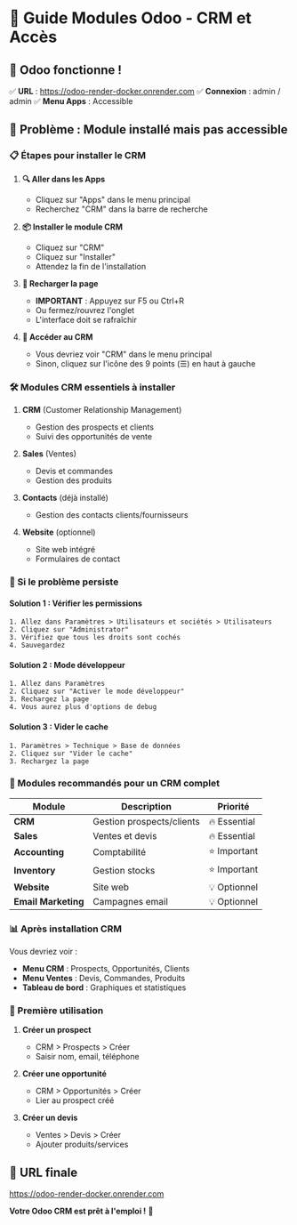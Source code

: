 # 🎯 Guide Modules Odoo - CRM et Accès

## 🎉 Odoo fonctionne ! 
✅ **URL** : https://odoo-render-docker.onrender.com
✅ **Connexion** : admin / admin
✅ **Menu Apps** : Accessible

## 🔧 Problème : Module installé mais pas accessible

### 📋 Étapes pour installer le CRM

1. **🔍 Aller dans les Apps**
   - Cliquez sur "Apps" dans le menu principal
   - Recherchez "CRM" dans la barre de recherche

2. **📦 Installer le module CRM**
   - Cliquez sur "CRM" 
   - Cliquez sur "Installer"
   - Attendez la fin de l'installation

3. **🔄 Recharger la page**
   - **IMPORTANT** : Appuyez sur F5 ou Ctrl+R
   - Ou fermez/rouvrez l'onglet
   - L'interface doit se rafraîchir

4. **🎯 Accéder au CRM**
   - Vous devriez voir "CRM" dans le menu principal
   - Sinon, cliquez sur l'icône des 9 points (☰) en haut à gauche

### 🛠️ Modules CRM essentiels à installer

1. **CRM** (Customer Relationship Management)
   - Gestion des prospects et clients
   - Suivi des opportunités de vente

2. **Sales** (Ventes)
   - Devis et commandes
   - Gestion des produits

3. **Contacts** (déjà installé)
   - Gestion des contacts clients/fournisseurs

4. **Website** (optionnel)
   - Site web intégré
   - Formulaires de contact

### 🔧 Si le problème persiste

#### Solution 1 : Vérifier les permissions
```
1. Allez dans Paramètres > Utilisateurs et sociétés > Utilisateurs
2. Cliquez sur "Administrator"
3. Vérifiez que tous les droits sont cochés
4. Sauvegardez
```

#### Solution 2 : Mode développeur
```
1. Allez dans Paramètres
2. Cliquez sur "Activer le mode développeur"
3. Rechargez la page
4. Vous aurez plus d'options de debug
```

#### Solution 3 : Vider le cache
```
1. Paramètres > Technique > Base de données
2. Cliquez sur "Vider le cache"
3. Rechargez la page
```

### 🎯 Modules recommandés pour un CRM complet

| Module | Description | Priorité |
|--------|-------------|----------|
| **CRM** | Gestion prospects/clients | 🔥 Essential |
| **Sales** | Ventes et devis | 🔥 Essential |
| **Accounting** | Comptabilité | ⭐ Important |
| **Inventory** | Gestion stocks | ⭐ Important |
| **Website** | Site web | 💡 Optionnel |
| **Email Marketing** | Campagnes email | 💡 Optionnel |

### 📊 Après installation CRM

Vous devriez voir :
- **Menu CRM** : Prospects, Opportunités, Clients
- **Menu Ventes** : Devis, Commandes, Produits
- **Tableau de bord** : Graphiques et statistiques

### 🚀 Première utilisation

1. **Créer un prospect**
   - CRM > Prospects > Créer
   - Saisir nom, email, téléphone

2. **Créer une opportunité**
   - CRM > Opportunités > Créer
   - Lier au prospect créé

3. **Créer un devis**
   - Ventes > Devis > Créer
   - Ajouter produits/services

## 🎯 URL finale
https://odoo-render-docker.onrender.com

**Votre Odoo CRM est prêt à l'emploi !** 🎉